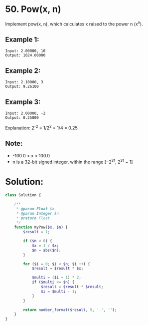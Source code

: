 # 50. Pow(x, n)
Implement pow(x, n), which calculates x raised to the power n (x<sup>n</sup>).
## Example 1:
~~~
Input: 2.00000, 10
Output: 1024.00000
~~~
## Example 2:
~~~
Input: 2.10000, 3
Output: 9.26100
~~~
## Example 3:
~~~
Input: 2.00000, -2
Output: 0.25000
~~~
Explanation: 2<sup>-2</sup> = 1/2<sup>2</sup> = 1/4 = 0.25

## Note:
* -100.0 < x < 100.0
* n is a 32-bit signed integer, within the range [−2<sup>31</sup>, 2<sup>31</sup> − 1]

# Solution:
~~~PHP
class Solution {

    /**
     * @param Float $x
     * @param Integer $n
     * @return Float
     */
    function myPow($x, $n) {
        $result = 1;

        if ($n < 0) {
            $x = 1 / $x;
            $n = abs($n);
        }

        for ($i = 0; $i < $n; $i ++) {
            $result = $result * $x;

            $multi = ($i + 1) * 2;
            if ($multi <= $n) {
                $result = $result * $result;
                $i = $multi - 1;
            }
        }

        return number_format($result, 5, '.', '');
    }
}
~~~
